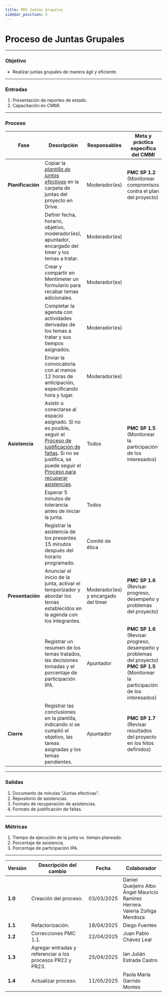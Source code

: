```yaml
---
title: PR5 Juntas Grupales
sidebar_position: 5
---
```


# Proceso de Juntas Grupales

---

### Objetivo

- Realizar juntas grupales de manera ágil y eficiente.

---

### Entradas

1. Presentación de reportes de estado.
2. Capacitación en CMMI.

---

### Proceso

| Fase              | Descripción                                                                                                                                                                                            | Responsables              | Meta y práctica específica del CMMI                                       |
| ----------------  | ------------------------------------------------------------------------------------------------------------------------------------------------------------------------------------------------------ | --------------------------|---------------------------------------------- |
| **Planificación** | Copiar la <u>_[ plantilla de juntas efectivas](https://docs.google.com/document/d/1kQ_WNJF6ZAqBEqnu3a1I7ls6aLCqXvPdEHlpKwQGfEM/edit?usp=drive_link)_</u> en la carpeta de juntas del proyecto en Drive.| Moderador(es) | **PMC SP 1.2** (Monitorear compromisos contra el plan del proyecto)  |
|                   | Definir fecha, horario, objetivo, moderador(es), apuntador, encargado del timer y los temas a tratar.                                                                                                  | Moderador(es) | |
|                   | Crear y compartir en Mentimeter un formulario para recabar temas adicionales.                                                                                                                          | Moderador(es) | |
|                   | Completar la agenda con actividades derivadas de los temas a tratar y sus tiempos asignados.                                                                                                           | Moderador(es) | | 
|                   | Enviar la convocatoria con al menos 12 horas de anticipación, especificando hora y lugar.                                                                                                              | Moderador(es) | | 
|  **Asistencia**   | Asistir o conectarse al espacio asignado. Si no es posible, seguir el [Proceso de justificación de faltas](docs/procesos/PR22-justificar-falta.md). Si no se justifica, se puede seguir el [Proceso para recuperar asistencias](/docs/procesos/PR23-recuperar-asistencia.md).| Todos   |  **PMC SP 1.5** (Monitorear la participación de los interesados)  | 
|                   | Esperar 5 minutos de tolerancia antes de iniciar la junta.                                                                                                                                             | Todos                     | | 
|                   | Registrar la asistencia de los presentes 15 minutos después del horario programado.                                                                                                                    | Comité de ética | | 
| **Presentación**  | Anunciar el inicio de la junta, activar el temporizador y abordar los temas establecidos en la agenda con los integrantes.                                                                             | Moderador(es) y encargado del timer | **PMC SP 1.6** (Revisar progreso, desempeño y problemas del proyecto)  |
|                   | Registrar un resumen de los temas tratados, las decisiones tomadas y el porcentaje de participación IPA.                                                                                               | Apuntador         | **PMC SP 1.6** (Revisar progreso, desempeño y problemas del proyecto) **PMC SP 1.5** (Monitorear la participación de los interesados)   |
| **Cierre**        | Registrar las conclusiones en la plantilla, indicando si se cumplió el objetivo, las tareas asignadas y los temas pendientes.                                                                          |  Apuntador        | **PMC SP 1.7** (Revisar resultados del proyecto en los hitos definidos)  | 

---


### Salidas

1. Documento de minutas "Juntas efectivas".
2. Repositorio de asistencias.
3. Formato de recuperación de asistencias.
4. Formato de justificación de faltas.

---

### Métricas

1. Tiempo de ejecución de la junta vs. tiempo planeado.
2. Porcentaje de asistencia.
3. Porcentaje de participación IPA.


---

| Versión | Descripción del cambio                | Fecha    | Colaborador                |
| ------- | ------------------------------------- | -------- | -------------------------- |
| **1.0**     | Creación del proceso.| 03/03/2025 | Daniel Queijeiro Albo <br/> Ángel Mauricio Ramírez Herrera <br/> Valeria Zúñiga Mendoza |
| **1.1**     | Refactorización.         | 18/04/2025 | Diego Fuentes |
| **1.2** | Correcciones PMC 1.1.| 22/04/2025 | Juan Pablo Chávez Leal |
| **1.3** | Agregar entradas y referenciar a los procesos PR22 y PR23.| 25/04/2025 | Ian Julián Estrada Castro | 
| **1.4** | Actualizar proceso.| 11/05/2025 | Paola María Garrido Montes | 